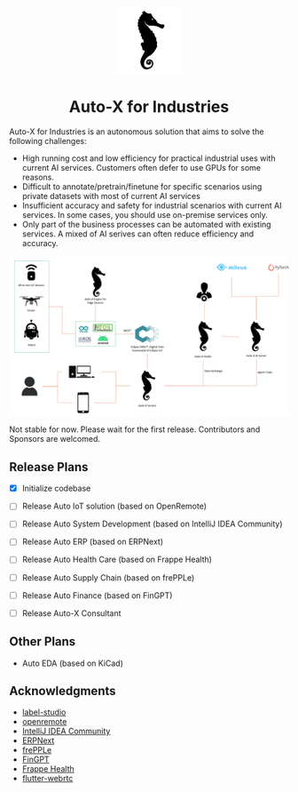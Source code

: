 <div align="center">
  <img src="assets/logo.png" height="120">
</div>
<div align="center">
  <h1>Auto-X for Industries</h1>
</div>

Auto-X for Industries is an autonomous solution that aims to solve the following challenges:

- High running cost and low efficiency for practical industrial uses with current AI services. Customers often defer to use GPUs for some reasons.
- Difficult to annotate/pretrain/finetune for specific scenarios using private datasets with most of current AI services
- Insufficient accuracy and safety for industrial scenarios with current AI services. In some cases, you should use on-premise services only.
- Only part of the business processes can be automated with existing services. A mixed of AI serives can often reduce efficiency and accuracy. 

<div  align="center">
  <img src="assets/framework.png" width="800"/>
</div>

Not stable for now. Please wait for the first release.
Contributors and Sponsors are welcomed.

## Release Plans

- [X] Initialize codebase

- [ ] Release Auto IoT solution (based on OpenRemote)

- [ ] Release Auto System Development (based on IntelliJ IDEA Community)
- [ ] Release Auto ERP (based on ERPNext)
- [ ] Release Auto Health Care (based on Frappe Health)
- [ ] Release Auto Supply Chain (based on frePPLe)

- [ ] Release Auto Finance (based on FinGPT)

- [ ] Release Auto-X Consultant

## Other Plans

- Auto EDA (based on KiCad)


## Acknowledgments

- [label-studio](https://github.com/HumanSignal/label-studio)
- [openremote](https://github.com/openremote/openremote)
- [IntelliJ IDEA Community](https://github.com/JetBrains/intellij-community)
- [ERPNext](https://github.com/frappe/erpnext)
- [frePPLe](https://github.com/frePPLe/frepple)
- [FinGPT](https://github.com/AI4Finance-Foundation/FinGPT)
- [Frappe Health](https://github.com/frappe/health)
- [flutter-webrtc](https://github.com/flutter-webrtc/flutter-webrtc)
